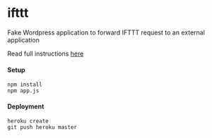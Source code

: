 # ifttt
Fake Wordpress application to forward IFTTT request to an external application 

Read full instructions [here](https://github.com/enova/hacknight/edit/master/README.md)

#### Setup
    npm install
    npm app.js
    
#### Deployment
    heroku create
    git push heroku master
